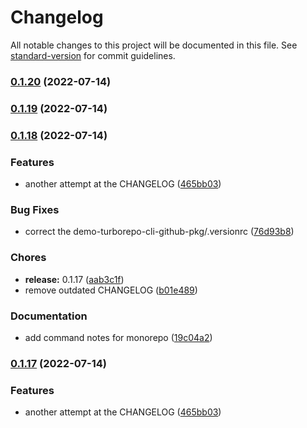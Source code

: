 # Changelog

All notable changes to this project will be documented in this file. See [standard-version](https://github.com/conventional-changelog/standard-version) for commit guidelines.

### [0.1.20](https://github.com/okeeffed/demo-turborepo/compare/v0.1.19...v0.1.20) (2022-07-14)

### [0.1.19](https://github.com/okeeffed/demo-turborepo/compare/v0.1.18...v0.1.19) (2022-07-14)

### [0.1.18](https://github.com/okeeffed/demo-turborepo/compare/v0.0.1...v0.1.18) (2022-07-14)

### Features

- another attempt at the CHANGELOG ([465bb03](https://github.com/okeeffed/demo-turborepo/commit/465bb0380c92e75b4931f24b0955dc7f8a399b72))

### Bug Fixes

- correct the demo-turborepo-cli-github-pkg/.versionrc ([76d93b8](https://github.com/okeeffed/demo-turborepo/commit/76d93b863f57c82aef403a080f3927fc38de7dc7))

### Chores

- **release:** 0.1.17 ([aab3c1f](https://github.com/okeeffed/demo-turborepo/commit/aab3c1fb62859c60e800d21f1290289eead9374d))
- remove outdated CHANGELOG ([b01e489](https://github.com/okeeffed/demo-turborepo/commit/b01e4896d80f611a993fe472d037e7d6248e263a))

### Documentation

- add command notes for monorepo ([19c04a2](https://github.com/okeeffed/demo-turborepo/commit/19c04a2b9e62305a51a296929658cfa0d0752c7b))

### [0.1.17](https://github.com/okeeffed/demo-turborepo/compare/v0.0.1...v0.1.17) (2022-07-14)

### Features

- another attempt at the CHANGELOG ([465bb03](https://github.com/okeeffed/demo-turborepo/commit/465bb0380c92e75b4931f24b0955dc7f8a399b72))
